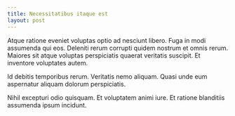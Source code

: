 ```yaml
---
title: Necessitatibus itaque est
layout: post
---
```

Atque ratione eveniet voluptas optio ad nesciunt libero. Fuga in modi assumenda qui eos. Deleniti rerum corrupti quidem nostrum et omnis rerum. Maiores sit atque voluptas perspiciatis quaerat veritatis suscipit. Et inventore voluptates autem.

Id debitis temporibus rerum. Veritatis nemo aliquam. Quasi unde eum aspernatur aliquam dolorum perspiciatis.

Nihil excepturi odio quisquam. Et voluptatem animi iure. Et ratione blanditiis assumenda ipsum incidunt.
